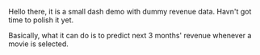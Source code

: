 Hello there, it is a small dash demo with dummy revenue data. Havn't got time to polish it yet.

Basically, what it can do is to predict next 3 months' revenue whenever a movie is selected.
